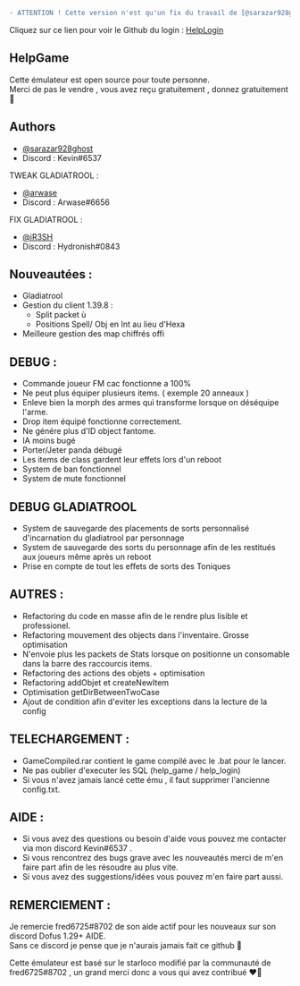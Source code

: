 ```diff
- ATTENTION ! Cette version n'est qu'un fix du travail de [@sarazar928ghost](https://github.com/sarazar928ghost) & [@arwase](https://github.com/arwase)  
```
Cliquez sur ce lien pour voir le Github du login : [HelpLogin](https://github.com/Sarazar928Ghost/HelpLogin) 
## HelpGame

Cette émulateur est open source pour toute personne.  
Merci de pas le vendre , vous avez reçu gratuitement , donnez gratuitement 🤗


## Authors

- [@sarazar928ghost](https://github.com/sarazar928ghost) 
- Discord : Kevin#6537

TWEAK GLADIATROOL :
- [@arwase](https://github.com/arwase) 
- Discord : Arwase#6656

FIX GLADIATROOL :
- [@iR3SH](https://github.com/iR3SH)
- Discord : Hydronish#0843

## Nouveautées :

- Gladiatrool
- Gestion du client 1.39.8 :
    - Split packet ù
    - Positions Spell/ Obj en Int au lieu d'Hexa
- Meilleure gestion des map chiffrés offi


## DEBUG :

- Commande joueur FM cac fonctionne a 100%
- Ne peut plus équiper plusieurs items. ( exemple 20 anneaux )
- Enleve bien la morph des armes qui transforme lorsque on déséquipe l'arme.
- Drop item équipé fonctionne correctement.
- Ne génére plus d'ID object fantome.
- IA moins bugé
- Porter/Jeter panda débugé
- Les items de class gardent leur effets lors d'un reboot
- System de ban fonctionnel
- System de mute fonctionnel

## DEBUG GLADIATROOL

- System de sauvegarde des placements de sorts personnalisé d'incarnation du gladiatrool par personnage
- System de sauvegarde des sorts du personnage afin de les restitués aux joueurs même après un reboot
- Prise en compte de tout les effets de sorts des Toniques

## AUTRES :

- Refactoring du code en masse afin de le rendre plus lisible et professionel.
- Refactoring mouvement des objects dans l'inventaire. Grosse optimisation
- N'envoie plus les packets de Stats lorsque on positionne un consomable dans la barre des raccourcis items.
- Refactoring des actions des objets + optimisation
- Refactoring addObjet et createNewItem
- Optimisation getDirBetweenTwoCase
- Ajout de condition afin d'eviter les exceptions dans la lecture de la config


## TELECHARGEMENT :
- GameCompiled.rar contient le game compilé avec le .bat pour le lancer.
- Ne pas oublier d'executer les SQL (help_game / help_login)
- Si vous n'avez jamais lancé cette ému , il faut supprimer l'ancienne config.txt.

## AIDE :

- Si vous avez des questions ou besoin d'aide vous pouvez me contacter via mon discord Kevin#6537 .
- Si vous rencontrez des bugs grave avec les nouveautés merci de m'en faire part afin de les résoudre au plus vite.
- Si vous avez des suggestions/idées vous pouvez m'en faire part aussi.

## REMERCIEMENT :

Je remercie fred6725#8702 de son aide actif pour les nouveaux sur son discord Dofus 1.29+ AIDE.  
Sans ce discord je pense que je n'aurais jamais fait ce github 🤗

Cette émulateur est basé sur le starloco modifié par la communauté de fred6725#8702 , un grand merci donc a vous qui avez contribué ❤️‍🔥


